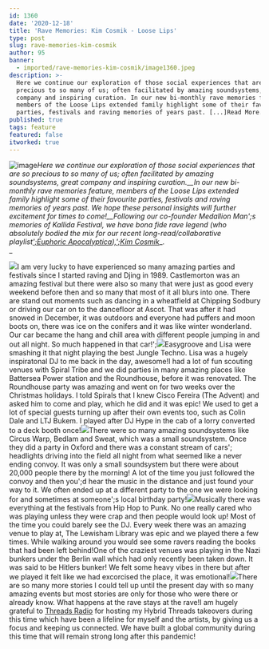 ```yaml
---
id: 1360
date: '2020-12-18'
title: 'Rave Memories: Kim Cosmik - Loose Lips'
type: post
slug: rave-memories-kim-cosmik
author: 95
banner:
  - imported/rave-memories-kim-cosmik/image1360.jpeg
description: >-
  Here we continue our exploration of those social experiences that are so
  precious to so many of us; often facilitated by amazing soundsystems, great
  company and inspiring curation. In our new bi-monthly rave memories feature,
  members of the Loose Lips extended family highlight some of their favourite
  parties, festivals and raving memories of years past. [...]Read More...
published: true
tags: feature
featured: false
itworked: true
---
```

![image](../imported/rave-memories-kim-cosmik/image1360.jpeg)_Here we continue our exploration of those social experiences that are so precious to so many of us; often facilitated by amazing soundsystems, great company and inspiring curation.__In our new bi-monthly rave memories feature, members of the Loose Lips extended family highlight some of their favourite parties, festivals and raving memories of years past. We hope these personal insights will further excitement for times to come!__Following our co-founder Medallion Man';s memories of Kallida Festival, we have bona fide rave legend (who absolutely bodied the mix for our recent long-read/collaborative playlist[';Euphoric Apocalyptica](http://loose-lips.co.uk/blog/euphoric-apocalyptica)),_[_';Kim Cosmik_](https://soundcloud.com/kimcosmik)_.  
_

![](/wp-content/uploads/live/img/wysiwyg/5fdcc45a63ede.jpeg)I am very lucky to have experienced so many amazing parties and festivals since I started raving and Djing in 1989. Castlemorton was an amazing festival but there were also so many that were just as good every weekend before then and so many that most of it all blurs into one. There are stand out moments such as dancing in a wheatfield at Chipping Sodbury or driving our car on to the dancefloor at Ascot. That was after it had snowed in December, it was outdoors and everyone had puffers and moon boots on, there was ice on the conifers and it was like winter wonderland. Our car became the hang and chill area with different people jumping in and out all night. So much happened in that car!';![](/wp-content/uploads/live/img/wysiwyg/5fdcc44f56ba4.jpeg)Easygroove and Lisa were smashing it that night playing the best Jungle Techno. Lisa was a hugely inspiratonal DJ to me back in the day, awesome!I had a lot of fun scouting venues with Spiral Tribe and we did parties in many amazing places like Battersea Power station and the Roundhouse, before it was renovated. The Roundhouse party was amazing and went on for two weeks over the Christmas holidays. I told Spirals that I knew Cisco Fereira (The Advent) and asked him to come and play, which he did and it was epic! We used to get a lot of special guests turning up after their own events too, such as Colin Dale and LTJ Bukem. I played after DJ Hype in the cab of a lorry converted to a deck booth once!![](/wp-content/uploads/live/img/wysiwyg/5fdcbb16f38d1.jpg)There were so many amazing soundsystems like Circus Warp, Bedlam and Sweat, which was a small soundsystem. Once they did a party in Oxford and there was a constant stream of cars'; headlights driving into the field all night from what seemed like a never ending convoy. It was only a small soundsystem but there were about 20,000 people there by the morning! A lot of the time you just followed the convoy and then you';d hear the music in the distance and just found your way to it. We often ended up at a different party to the one we were looking for and sometimes at someone';s local birthday party!![](/wp-content/uploads/live/img/wysiwyg/5fdcc43ac9d92.jpeg)Musically there was everything at the festivals from Hip Hop to Punk. No one really cared who was playing unless they were crap and then people would look up! Most of the time you could barely see the DJ. Every week there was an amazing venue to play at, The Lewisham Library was epic and we played there a few times. While walking around you would see some ravers reading the books that had been left behind!One of the craziest venues was playing in the Nazi bunkers under the Berlin wall which had only recently been taken down. It was said to be Hitlers bunker! We felt some heavy vibes in there but after we played it felt like we had excorcised the place, it was emotional!![](/wp-content/uploads/live/img/wysiwyg/5fdcc41a1a807.jpeg)There are so many more stories I could tell up until the present day with so many amazing events but most stories are only for those who were there or already know. What happens at the rave stays at the rave!I am hugely grateful to [Threads Radio](http://www.threadsradio.com) for hosting my Hybrid Threads takeovers during this time which have been a lifeline for myself and the artists, by giving us a focus and keeping us connected. We have built a global community during this time that will remain strong long after this pandemic!